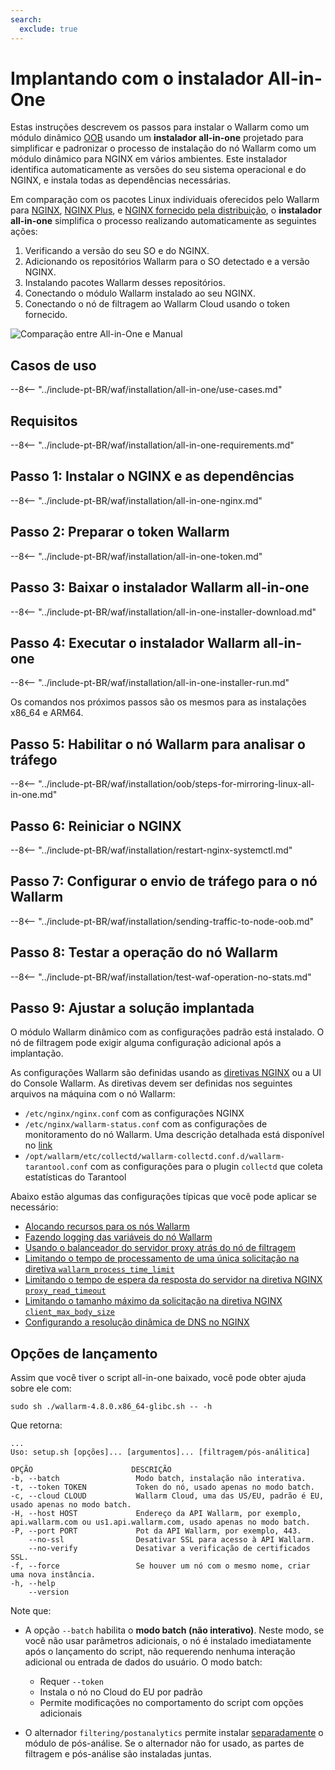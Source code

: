 ```yaml
---
search:
  exclude: true
---
```


[img-wl-console-users]:             ../../../../images/check-user-no-2fa.png
[wallarm-status-instr]:             ../../../../admin-en/configure-statistics-service.md
[memory-instr]:                     ../../../../admin-en/configuration-guides/allocate-resources-for-node.md
[waf-directives-instr]:             ../../../../admin-en/configure-parameters-en.md
[ptrav-attack-docs]:                ../../../../attacks-vulns-list.md#path-traversal
[attacks-in-ui-image]:           ../../../../images/admin-guides/test-attacks-quickstart.png
[waf-mode-instr]:                   ../../../../admin-en/configure-wallarm-mode.md
[logging-instr]:                    ../../../../admin-en/configure-logging.md
[proxy-balancer-instr]:             ../../../../admin-en/using-proxy-or-balancer-en.md
[process-time-limit-instr]:         ../../../../admin-en/configure-parameters-en.md#wallarm_process_time_limit
[configure-proxy-balancer-instr]:   ../../../../admin-en/configuration-guides/access-to-wallarm-api-via-proxy.md
[update-instr]:                     ../../../../updating-migrating/nginx-modules.md
[install-postanalytics-docs]:        ../../../../../admin-en/installation-postanalytics-en/
[dynamic-dns-resolution-nginx]:     ../../../../admin-en/configure-dynamic-dns-resolution-nginx.md
[waf-mode-recommendations]:          ../../../../about-wallarm/deployment-best-practices.md#follow-recommended-onboarding-steps
[ip-lists-docs]:                    ../../../../user-guides/ip-lists/overview.md
[versioning-policy]:                ../../../../updating-migrating/versioning-policy.md#version-list
[install-postanalytics-instr]:      ../../../../admin-en/installation-postanalytics-en.md
[waf-installation-instr-latest]:     /installation/nginx/dynamic-module/
[img-node-with-several-instances]:  ../../../../images/user-guides/nodes/wallarm-node-with-two-instances.png
[img-create-wallarm-node]:      ../../../../images/user-guides/nodes/create-cloud-node.png
[nginx-custom]:                 ../../../../faq/nginx-compatibility.md#is-wallarm-filtering-node-compatible-with-the-custom-build-of-nginx
[node-token]:                       ../../../../quickstart.md#deploy-the-wallarm-filtering-node
[api-token]:                        ../../../../user-guides/settings/api-tokens.md
[platform]:                         ../../../supported-deployment-options.md
[img-grouped-nodes]:                ../../../../images/user-guides/nodes/grouped-nodes.png
[wallarm-token-types]:              ../../../../user-guides/nodes/nodes.md#api-and-node-tokens-for-node-creation
[ip-lists-docs]:                    ../../../../user-guides/ip-lists/overview.md
[oob-advantages-limitations]:       ../../../oob/overview.md#advantages-and-limitations
[web-server-mirroring-examples]:    ../../../oob/web-server-mirroring/overview.md#examples-of-web-server-configuration-for-traffic-mirroring

# Implantando com o instalador All-in-One

Estas instruções descrevem os passos para instalar o Wallarm como um módulo dinâmico [OOB](../overview.md) usando um **instalador all-in-one** projetado para simplificar e padronizar o processo de instalação do nó Wallarm como um módulo dinâmico para NGINX em vários ambientes. Este instalador identifica automaticamente as versões do seu sistema operacional e do NGINX, e instala todas as dependências necessárias.

Em comparação com os pacotes Linux individuais oferecidos pelo Wallarm para [NGINX](nginx-stable.md), [NGINX Plus](nginx-plus.md), e [NGINX fornecido pela distribuição](nginx-distro.md), o **instalador all-in-one** simplifica o processo realizando automaticamente as seguintes ações:

1. Verificando a versão do seu SO e do NGINX.
1. Adicionando os repositórios Wallarm para o SO detectado e a versão NGINX.
1. Instalando pacotes Wallarm desses repositórios.
1. Conectando o módulo Wallarm instalado ao seu NGINX.
1. Conectando o nó de filtragem ao Wallarm Cloud usando o token fornecido.

![Comparação entre All-in-One e Manual](../../../../images/installation-nginx-overview/manual-vs-all-in-one.png)

## Casos de uso

--8<-- "../include-pt-BR/waf/installation/all-in-one/use-cases.md"

## Requisitos

--8<-- "../include-pt-BR/waf/installation/all-in-one-requirements.md"

## Passo 1: Instalar o NGINX e as dependências

--8<-- "../include-pt-BR/waf/installation/all-in-one-nginx.md"

## Passo 2: Preparar o token Wallarm

--8<-- "../include-pt-BR/waf/installation/all-in-one-token.md"

## Passo 3: Baixar o instalador Wallarm all-in-one

--8<-- "../include-pt-BR/waf/installation/all-in-one-installer-download.md"

## Passo 4: Executar o instalador Wallarm all-in-one

--8<-- "../include-pt-BR/waf/installation/all-in-one-installer-run.md"

Os comandos nos próximos passos são os mesmos para as instalações x86_64 e ARM64.

## Passo 5: Habilitar o nó Wallarm para analisar o tráfego

--8<-- "../include-pt-BR/waf/installation/oob/steps-for-mirroring-linux-all-in-one.md"

## Passo 6: Reiniciar o NGINX

--8<-- "../include-pt-BR/waf/installation/restart-nginx-systemctl.md"

## Passo 7: Configurar o envio de tráfego para o nó Wallarm

--8<-- "../include-pt-BR/waf/installation/sending-traffic-to-node-oob.md"

## Passo 8: Testar a operação do nó Wallarm

--8<-- "../include-pt-BR/waf/installation/test-waf-operation-no-stats.md"

## Passo 9: Ajustar a solução implantada

O módulo Wallarm dinâmico com as configurações padrão está instalado. O nó de filtragem pode exigir alguma configuração adicional após a implantação.

As configurações Wallarm são definidas usando as [diretivas NGINX](../../../../admin-en/configure-parameters-en.md) ou a UI do Console Wallarm. As diretivas devem ser definidas nos seguintes arquivos na máquina com o nó Wallarm:

* `/etc/nginx/nginx.conf` com as configurações NGINX
* `/etc/nginx/wallarm-status.conf` com as configurações de monitoramento do nó Wallarm. Uma descrição detalhada está disponível no [link][wallarm-status-instr]
* `/opt/wallarm/etc/collectd/wallarm-collectd.conf.d/wallarm-tarantool.conf` com as configurações para o plugin `collectd` que coleta estatísticas do Tarantool

Abaixo estão algumas das configurações típicas que você pode aplicar se necessário:

* [Alocando recursos para os nós Wallarm][memory-instr]
* [Fazendo logging das variáveis do nó Wallarm][logging-instr]
* [Usando o balanceador do servidor proxy atrás do nó de filtragem][proxy-balancer-instr]
* [Limitando o tempo de processamento de uma única solicitação na diretiva `wallarm_process_time_limit`][process-time-limit-instr]
* [Limitando o tempo de espera da resposta do servidor na diretiva NGINX `proxy_read_timeout`](https://nginx.org/en/docs/http/ngx_http_proxy_module.html#proxy_read_timeout)
* [Limitando o tamanho máximo da solicitação na diretiva NGINX `client_max_body_size`](https://nginx.org/en/docs/http/ngx_http_core_module.html#client_max_body_size)
* [Configurando a resolução dinâmica de DNS no NGINX][dynamic-dns-resolution-nginx]

## Opções de lançamento

Assim que você tiver o script all-in-one baixado, você pode obter ajuda sobre ele com:

```
sudo sh ./wallarm-4.8.0.x86_64-glibc.sh -- -h
```

Que retorna:

```
...
Uso: setup.sh [opções]... [argumentos]... [filtragem/pós-análitica]

OPÇÃO                      DESCRIÇÃO
-b, --batch                 Modo batch, instalação não interativa.
-t, --token TOKEN           Token do nó, usado apenas no modo batch.
-c, --cloud CLOUD           Wallarm Cloud, uma das US/EU, padrão é EU, usado apenas no modo batch.
-H, --host HOST             Endereço da API Wallarm, por exemplo, api.wallarm.com ou us1.api.wallarm.com, usado apenas no modo batch.
-P, --port PORT             Pot da API Wallarm, por exemplo, 443.
    --no-ssl                Desativar SSL para acesso à API Wallarm.
    --no-verify             Desativar a verificação de certificados SSL.
-f, --force                 Se houver um nó com o mesmo nome, criar uma nova instância.
-h, --help
    --version
```

Note que: 

* A opção `--batch` habilita o **modo batch (não interativo)**. Neste modo, se você não usar parâmetros adicionais, o nó é instalado imediatamente após o lançamento do script, não requerendo nenhuma interação adicional ou entrada de dados do usuário. O modo batch:
 
    * Requer `--token`
    * Instala o nó no Cloud do EU por padrão
    * Permite modificações no comportamento do script com opções adicionais

* O alternador `filtering/postanalytics` permite instalar [separadamente](../../../../admin-en/installation-postanalytics-en.md#postanalytics-module-installation-via-all-in-one-installation-script) o módulo de pós-análise. Se o alternador não for usado, as partes de filtragem e pós-análise são instaladas juntas.
